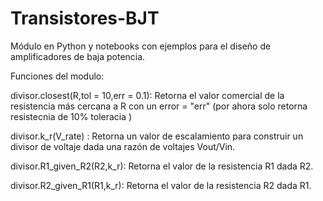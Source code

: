 # Transistores-BJT
Módulo en Python y notebooks con ejemplos para el diseño de amplificadores de baja potencia.

Funciones del modulo:

divisor.closest(R,tol = 10,err = 0.1): Retorna el valor comercial de la resistencia más cercana a R con un error = "err" (por ahora solo retorna resistecnia de 10% toleracia )

divisor.k_r(V_rate) : Retorna un valor de escalamiento para construir un divisor de voltaje dada una razón de voltajes Vout/Vin.

divisor.R1_given_R2(R2,k_r): Retorna el valor de la resistencia R1 dada R2.

divisor.R2_given_R1(R1,k_r): Retorna el valor de la resistencia R2 dada R1.
